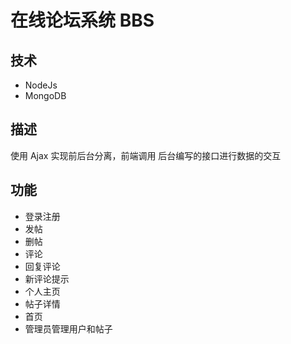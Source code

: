# 在线论坛系统 BBS


## 技术

 - NodeJs
 - MongoDB

## 描述

使用 Ajax 实现前后台分离，前端调用 后台编写的接口进行数据的交互

## 功能

 - 登录注册
 - 发帖
 - 删帖
 - 评论
 - 回复评论
 - 新评论提示
 - 个人主页
 - 帖子详情
 - 首页
 - 管理员管理用户和帖子